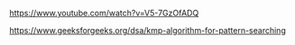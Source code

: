 https://www.youtube.com/watch?v=V5-7GzOfADQ

https://www.geeksforgeeks.org/dsa/kmp-algorithm-for-pattern-searching